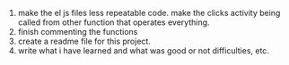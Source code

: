 1. make the el js files less repeatable code. make the clicks activity being called from other function that operates everything.
3. finish commenting the functions
4. create a readme file for this project.
5. write what i have learned and what was good or not difficulties, etc. 
